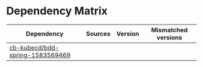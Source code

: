 # Dependency Matrix

Dependency | Sources | Version | Mismatched versions
---------- | ------- | ------- | -------------------
[cb-kubecd/bdd-spring-1583569469](https://github.com/cb-kubecd/bdd-spring-1583569469.git) |  | []() | 

